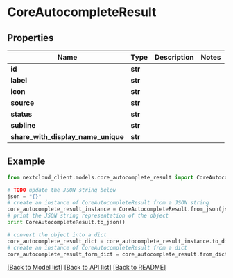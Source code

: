 # CoreAutocompleteResult


## Properties
Name | Type | Description | Notes
------------ | ------------- | ------------- | -------------
**id** | **str** |  | 
**label** | **str** |  | 
**icon** | **str** |  | 
**source** | **str** |  | 
**status** | **str** |  | 
**subline** | **str** |  | 
**share_with_display_name_unique** | **str** |  | 

## Example

```python
from nextcloud_client.models.core_autocomplete_result import CoreAutocompleteResult

# TODO update the JSON string below
json = "{}"
# create an instance of CoreAutocompleteResult from a JSON string
core_autocomplete_result_instance = CoreAutocompleteResult.from_json(json)
# print the JSON string representation of the object
print CoreAutocompleteResult.to_json()

# convert the object into a dict
core_autocomplete_result_dict = core_autocomplete_result_instance.to_dict()
# create an instance of CoreAutocompleteResult from a dict
core_autocomplete_result_form_dict = core_autocomplete_result.from_dict(core_autocomplete_result_dict)
```
[[Back to Model list]](../README.md#documentation-for-models) [[Back to API list]](../README.md#documentation-for-api-endpoints) [[Back to README]](../README.md)


